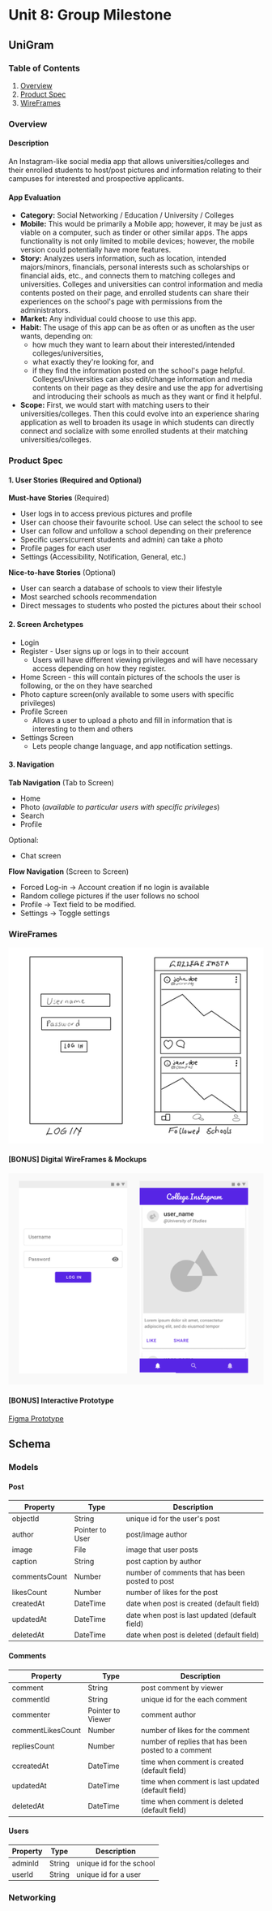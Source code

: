 # Unit 8: Group Milestone

## UniGram

### Table of Contents

1. [Overview](#Overview)
1. [Product Spec](#Product-Spec)
1. [WireFrames](#WireFrames)

### Overview

#### Description

An Instagram-like social media app that allows universities/colleges and their enrolled students to host/post pictures and information relating to their campuses for
interested and prospective applicants.

#### App Evaluation

- **Category:** Social Networking / Education / University / Colleges
- **Mobile:** This would be primarily a Mobile app; however, it may be just as viable on a computer, such as tinder or other similar apps. The apps functionality is not only limited to mobile devices; however, the mobile version could potentially have more features.
- **Story:** Analyzes users information, such as location, intended majors/minors, financials, personal interests such as scholarships or financial aids, etc., and connects them to matching colleges and universities. Colleges and universities can control information and media contents posted on their page, and enrolled students can share their experiences on the school's page with permissions from the administrators.
- **Market:** Any individual could choose to use this app.
- **Habit:** The usage of this app can be as often or as unoften as the user wants, depending on:
  - how much they want to learn about their interested/intended colleges/universities,
  - what exactly they're looking for, and
  - if they find the information posted on the school's page helpful. Colleges/Universities can also edit/change information and media contents on their page as they desire and use the app for advertising and introducing their schools as much as they want or find it helpful.
- **Scope:** First, we would start with matching users to their universities/colleges. Then this could evolve into an experience sharing application as well to broaden its usage in which students can directly connect and socialize with some enrolled students at their matching universities/colleges.

### Product Spec

#### 1. User Stories (Required and Optional)

**Must-have Stories** (Required)

- User logs in to access previous pictures and profile
- User can choose their favourite school. Use can select the school to see
- User can follow and unfollow a school depending on their preference
- Specific users(current students and admin) can take a photo
- Profile pages for each user
- Settings (Accessibility, Notification, General, etc.)

**Nice-to-have Stories** (Optional)

- User can search a database of schools to view their lifestyle
- Most searched schools recommendation
- Direct messages to students who posted the pictures about their school

#### 2. Screen Archetypes

- Login
- Register - User signs up or logs in to their account
  - Users will have different viewing privileges and will have necessary access depending on how they register.
- Home Screen - this will contain pictures of the schools the user is following, or the on they have searched
- Photo capture screen(only available to some users with specific privileges)
- Profile Screen
  - Allows a user to upload a photo and fill in information that is interesting to them and others
- Settings Screen
  - Lets people change language, and app notification settings.

#### 3. Navigation

**Tab Navigation** (Tab to Screen)

- Home
- Photo (_available to particular users with specific privileges_)
- Search
- Profile

Optional:

- Chat screen

**Flow Navigation** (Screen to Screen)

- Forced Log-in -> Account creation if no login is available
- Random college pictures if the user follows no school
- Profile -> Text field to be modified.
- Settings -> Toggle settings

### WireFrames

![WireFrame image](./wire_frame.jpg)

#### [BONUS] Digital WireFrames & Mockups

![Digital WireFrame image](./digital_wire_frame.png)

#### [BONUS] Interactive Prototype

[Figma Prototype](https://www.figma.com/proto/6mE6wzLmnza2c3u9735k1M/UniInsta?node-id=14%3A1&scaling=min-zoom)
## Schema 
### Models
#### Post

   | Property      | Type     | Description |
   | ------------- | -------- | ------------|
   | objectId      | String   | unique id for the user's post |
   | author        | Pointer to User| post/image author |
   | image         | File     | image that user posts |
   | caption       | String   | post caption by author |
   | commentsCount | Number   | number of comments that has been posted to post |
   | likesCount    | Number   | number of likes for the post |
   | createdAt     | DateTime | date when post is created (default field) |
   | updatedAt     | DateTime | date when post is last updated (default field) |
   | deletedAt     | DateTime | date when post is deleted (default field) |
   
   #### Comments
   | Property      | Type     | Description |
   | ------------- | -------- | ------------|
   | comment       | String   | post comment by viewer |
   | commentId     | String   | unique id for the each comment |
   | commenter     | Pointer to Viewer| comment author |
   | commentLikesCount    | Number   | number of likes for the comment |
   | repliesCount | Number   | number of replies that has been posted to a comment |
   | ccreatedAt     | DateTime | time when comment is created (default field) |
   | updatedAt     | DateTime | time when comment is last updated (default field) |
   | deletedAt     | DateTime | time when comment is deleted (default field) |

   #### Users
   | Property      | Type     | Description |
   | ------------- | -------- | ------------|
   | adminId      | String   | unique id for the school |
   | userId       | String   | unique id for a user |


   
   


### Networking
